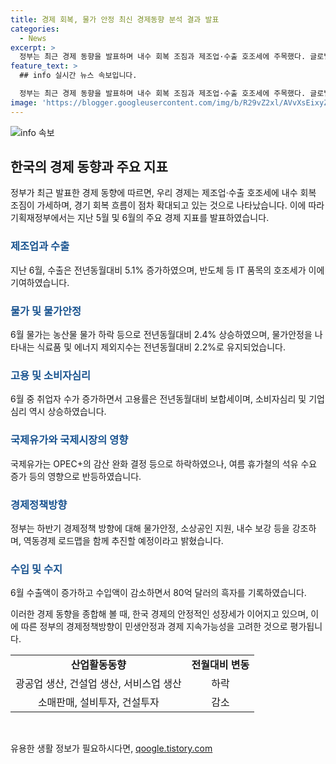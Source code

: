 ```yaml
---
title: 경제 회복, 물가 안정 최신 경제동향 분석 결과 발표
categories:
  - News
excerpt: >
  정부는 최근 경제 동향을 발표하며 내수 회복 조짐과 제조업·수출 호조세에 주목했다. 글로벌 경제 회복과 물가 안정 등 긍정적인 모습을 지목하면서도 러우크라 전쟁과 중동정세 등의 불확실성을 우려했다. 또한, 최근 경기 동향을 살펴보면 소매판매와 투자 등이 감소했으며 수출은 호조를 보였다. 정부는 하반기 경제정책으로 물가안정과 소상공인 지원, 내수 활성화 등을 중심으로 추진할 방침이다.
feature_text: >
  ## info 실시간 뉴스 속보입니다.

  정부는 최근 경제 동향을 발표하며 내수 회복 조짐과 제조업·수출 호조세에 주목했다. 글로벌 경제 회복과 물가 안정 등 긍정적인 모습을 지목하면서도 러우크라 전쟁과 중동정세 등의 불확실성을 우려했다. 또한, 최근 경기 동향을 살펴보면 소매판매와 투자 등이 감소했으며 수출은 호조를 보였다. 정부는 하반기 경제정책으로 물가안정과 소상공인 지원, 내수 활성화 등을 중심으로 추진할 방침이다.
image: 'https://blogger.googleusercontent.com/img/b/R29vZ2xl/AVvXsEixyZcFfHzMRdzZMjFBmAUKJYCLCGyLL1o632UiGVXcaFdKo_bkvkuCioo0uUKlGfBVcT3P84aROyZIXSBEx3Aw5nCQ3pTgDom1WDC4m8eifvWiAmWEEVb4x6G_l8C0QH225ldMjyaFvpxGEBGNO37VmDTDMHGhJPq73UglMfDca1-0aw/s1600/blogspot.png'
---
```


<p><img src="https://blogger.googleusercontent.com/img/b/R29vZ2xl/AVvXsEixyZcFfHzMRdzZMjFBmAUKJYCLCGyLL1o632UiGVXcaFdKo_bkvkuCioo0uUKlGfBVcT3P84aROyZIXSBEx3Aw5nCQ3pTgDom1WDC4m8eifvWiAmWEEVb4x6G_l8C0QH225ldMjyaFvpxGEBGNO37VmDTDMHGhJPq73UglMfDca1-0aw/s1600/blogspot.png" alt="info 속보" /></p>

<h2 data-ke-size="size26">한국의 경제 동향과 주요 지표</h2>

<p>정부가 최근 발표한 경제 동향에 따르면, 우리 경제는 제조업·수출 호조세에 내수 회복 조짐이 가세하며, 경기 회복 흐름이 점차 확대되고 있는 것으로 나타났습니다. 이에 따라 기획재정부에서는 지난 5월 및 6월의 주요 경제 지표를 발표하였습니다.</p>

<h3><span style="color: #1a5490;">제조업과 수출</span></h3>

<p>지난 6월, 수출은 전년동월대비 5.1% 증가하였으며, 반도체 등 IT 품목의 호조세가 이에 기여하였습니다. </p>

<h3><span style="color: #1a5490;">물가 및 물가안정</span></h3>

<p>6월 물가는 농산물 물가 하락 등으로 전년동월대비 2.4% 상승하였으며, 물가안정을 나타내는 식료품 및 에너지 제외지수는 전년동월대비 2.2%로 유지되었습니다.</p>

<h3><span style="color: #1a5490;">고용 및 소비자심리</span></h3>

<p>6월 중 취업자 수가 증가하면서 고용률은 전년동월대비 보합세이며, 소비자심리 및 기업심리 역시 상승하였습니다.</p>

<h3><span style="color: #1a5490;">국제유가와 국제시장의 영향</span></h3>

<p>국제유가는 OPEC+의 감산 완화 결정 등으로 하락하였으나, 여름 휴가철의 석유 수요 증가 등의 영향으로 반등하였습니다.</p>

<h3><span style="color: #1a5490;">경제정책방향</span></h3>

<p>정부는 하반기 경제정책 방향에 대해 물가안정, 소상공인 지원, 내수 보강 등을 강조하며, 역동경제 로드맵을 함께 추진할 예정이라고 밝혔습니다.</p>

<h3><span style="color: #1a5490;">수입 및 수지</span></h3>

<p>6월 수출액이 증가하고 수입액이 감소하면서 80억 달러의 흑자를 기록하였습니다.</p>

<p>이러한 경제 동향을 종합해 볼 때, 한국 경제의 안정적인 성장세가 이어지고 있으며, 이에 따른 정부의 경제정책방향이 민생안정과 경제 지속가능성을 고려한 것으로 평가됩니다.</p>

<table>
  <tr>
    <td style="text-align: center; height: 17px;"><b>산업활동동향</b></td>
    <td style="text-align: center; height: 17px;"><b>전월대비 변동</b></td>
  </tr>
  <tr>
    <td style="text-align: center; height: 17px;">광공업 생산, 건설업 생산, 서비스업 생산</td>
    <td style="text-align: center; height: 17px;">하락</td>
  </tr>
  <tr>
    <td style="text-align: center; height: 17px;">소매판매, 설비투자, 건설투자</td>
    <td style="text-align: center; height: 17px;">감소</td>
  </tr>
</table>

<p data-ke-size="size16">&nbsp;</p>
유용한 생활 정보가 필요하시다면, <a href="https://qoogle.tistory.com" rel="dofollow">qoogle.tistory.com</a>


